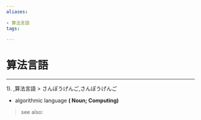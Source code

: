 ```yaml
---
aliases:
    
- 算法言語
tags:
    
---
```


# 算法言語
---
1).
,算法言語 > さんぽうげんご,さんぽうげんご

- algorithmic language
**( Noun; Computing)**
> see also: 
            